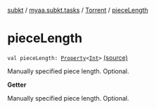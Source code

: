 [subkt](../../index.md) / [myaa.subkt.tasks](../index.md) / [Torrent](index.md) / [pieceLength](./piece-length.md)

# pieceLength

`val pieceLength: `[`Property`](https://docs.gradle.org/current/javadoc/org/gradle/api/provider/Property.html)`<`[`Int`](https://kotlinlang.org/api/latest/jvm/stdlib/kotlin/-int/index.html)`>` [(source)](https://github.com/Myaamori/SubKt/blob/master/src/main/kotlin/myaa/subkt/tasks/tasks.kt#L667)

Manually specified piece length. Optional.

**Getter**

Manually specified piece length. Optional.

